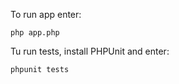 To run app enter:

```
php app.php
```

Tu run tests, install PHPUnit and enter:

```
phpunit tests
```